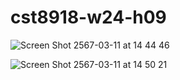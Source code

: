 # cst8918-w24-h09
![Screen Shot 2567-03-11 at 14 44 46](https://github.com/TheTeeThailand/cst8918-w24-h09/assets/144491675/7bde1840-ffc9-47fe-8b68-241eadb95380)

![Screen Shot 2567-03-11 at 14 50 21](https://github.com/TheTeeThailand/cst8918-w24-h09/assets/144491675/d0646ed5-225a-4945-811d-af0a0fd1aef0)
